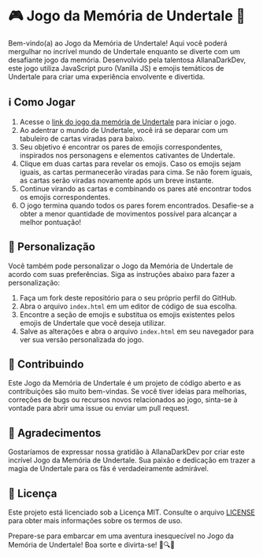 # 🎮 Jogo da Memória de Undertale 🌟

Bem-vindo(a) ao Jogo da Memória de Undertale! Aqui você poderá mergulhar no incrível mundo de Undertale enquanto se diverte com um desafiante jogo da memória. Desenvolvido pela talentosa AllanaDarkDev, este jogo utiliza JavaScript puro (Vanilla JS) e emojis temáticos de Undertale para criar uma experiência envolvente e divertida.

## ℹ️ Como Jogar

1. Acesse o [link do jogo da memória de Undertale](https://github.com/AllanaDarkDev/js-emoji-memory-game) para iniciar o jogo.
2. Ao adentrar o mundo de Undertale, você irá se deparar com um tabuleiro de cartas viradas para baixo.
3. Seu objetivo é encontrar os pares de emojis correspondentes, inspirados nos personagens e elementos cativantes de Undertale.
4. Clique em duas cartas para revelar os emojis. Caso os emojis sejam iguais, as cartas permanecerão viradas para cima. Se não forem iguais, as cartas serão viradas novamente após um breve instante.
5. Continue virando as cartas e combinando os pares até encontrar todos os emojis correspondentes.
6. O jogo termina quando todos os pares forem encontrados. Desafie-se a obter a menor quantidade de movimentos possível para alcançar a melhor pontuação!

## 🎨 Personalização

Você também pode personalizar o Jogo da Memória de Undertale de acordo com suas preferências. Siga as instruções abaixo para fazer a personalização:

1. Faça um fork deste repositório para o seu próprio perfil do GitHub.
2. Abra o arquivo `index.html` em um editor de código de sua escolha.
3. Encontre a seção de emojis e substitua os emojis existentes pelos emojis de Undertale que você deseja utilizar.
4. Salve as alterações e abra o arquivo `index.html` em seu navegador para ver sua versão personalizada do jogo.

## 🤝 Contribuindo

Este Jogo da Memória de Undertale é um projeto de código aberto e as contribuições são muito bem-vindas. Se você tiver ideias para melhorias, correções de bugs ou recursos novos relacionados ao jogo, sinta-se à vontade para abrir uma issue ou enviar um pull request.

## 🙌 Agradecimentos

Gostaríamos de expressar nossa gratidão à AllanaDarkDev por criar este incrível Jogo da Memória de Undertale. Sua paixão e dedicação em trazer a magia de Undertale para os fãs é verdadeiramente admirável.

## 📜 Licença

Este projeto está licenciado sob a Licença MIT. Consulte o arquivo [LICENSE](https://github.com/AllanaDarkDev/js-emoji-memory-game/blob/main/LICENSE) para obter mais informações sobre os termos de uso.

Prepare-se para embarcar em uma aventura inesquecível no Jogo da Memória de Undertale! Boa sorte e divirta-se! 🎉🔍🌟
